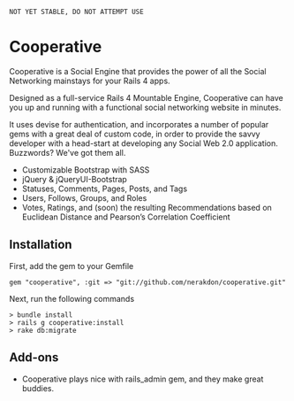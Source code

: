     NOT YET STABLE, DO NOT ATTEMPT USE

Cooperative
===========

Cooperative is a Social Engine that provides the power of all the Social Networking mainstays for your Rails 4 apps.

Designed as a full-service Rails 4 Mountable Engine, Cooperative can have you up and running with a functional social networking website in minutes.

It uses devise for authentication, and incorporates a number of popular gems with a great deal of custom code, in order to provide the savvy developer with a head-start at developing any Social Web 2.0 application. Buzzwords?  We've got them all.

* Customizable Bootstrap with SASS
* jQuery & jQueryUI-Bootstrap
* Statuses, Comments, Pages, Posts, and Tags
* Users, Follows, Groups, and Roles
* Votes, Ratings, and (soon) the resulting Recommendations based on Euclidean Distance and Pearson’s Correlation Coefficient

Installation
------------

First, add the gem to your Gemfile

    gem "cooperative", :git => "git://github.com/nerakdon/cooperative.git"
    
Next, run the following commands

    > bundle install
    > rails g cooperative:install
    > rake db:migrate

Add-ons
------------
* Cooperative plays nice with rails_admin gem, and they make great buddies.